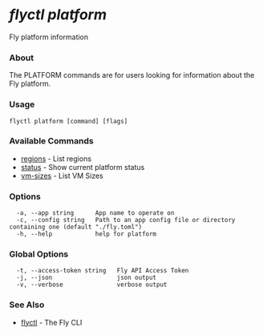 # _flyctl platform_

Fly platform information

### About

The PLATFORM commands are for users looking for information 
about the Fly platform.

### Usage
```
flyctl platform [command] [flags]
```

### Available Commands
* [regions](/docs/flyctl/platform-regions/)	 - List regions
* [status](/docs/flyctl/platform-status/)	 - Show current platform status
* [vm-sizes](/docs/flyctl/platform-vm-sizes/)	 - List VM Sizes

### Options

```
  -a, --app string      App name to operate on
  -c, --config string   Path to an app config file or directory containing one (default "./fly.toml")
  -h, --help            help for platform
```

### Global Options

```
  -t, --access-token string   Fly API Access Token
  -j, --json                  json output
  -v, --verbose               verbose output
```

### See Also

* [flyctl](/docs/flyctl/help/)	 - The Fly CLI

